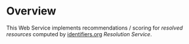 # Overview
This Web Service implements recommendations / scoring for _resolved resources_ computed by [identifiers.org](https://identifiers.org) _Resolution Service_.

## 
